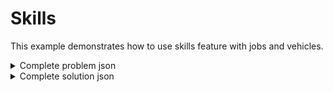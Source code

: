 # Skills

This example demonstrates how to use skills feature with jobs and vehicles.


<details>
    <summary>Complete problem json</summary><p>

```json
{{#include ../../../../../examples/data/pragmatic/basics/skills.basic.problem.json}}
```

</p></details>

<details>
    <summary>Complete solution json</summary><p>

```json
{{#include ../../../../../examples/data/pragmatic/basics/skills.basic.solution.json}}
```

</p></details>
